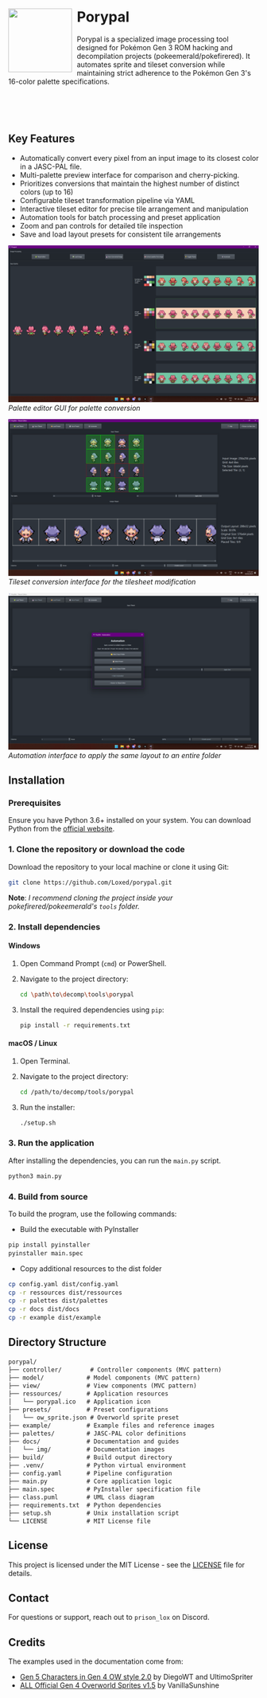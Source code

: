 # <span style="float: left; margin-right: 10px;"><img src="ressources/porypal.ico" width="128" height="128"></span> Porypal


Porypal is a specialized image processing tool designed for Pokémon Gen 3 ROM hacking and decompilation projects (pokeemerald/pokefirered). It automates sprite and tileset conversion while maintaining strict adherence to the Pokémon Gen 3's 16-color palette specifications.

<br>
<br>
<br>

## Key Features

  - Automatically convert every pixel from an input image to its closest color in a JASC-PAL file.
  - Multi-palette preview interface for comparison and cherry-picking.
  - Prioritizes conversions that maintain the highest number of distinct colors (up to 16)
  - Configurable tileset transformation pipeline via YAML
  - Interactive tileset editor for precise tile arrangement and manipulation
  - Automation tools for batch processing and preset application
  - Zoom and pan controls for detailed tile inspection
  - Save and load layout presets for consistent tile arrangements

![Porypal UI](docs/img/main_ui.png)
*Palette editor GUI for palette conversion*

![Tileset UI](docs/img/tileset_editor_ui.png)
*Tileset conversion interface for the tilesheet modification*

![Automation UI](docs/img/automation_ui.png)
*Automation interface to apply the same layout to an entire folder*


## Installation

### Prerequisites
Ensure you have Python 3.6+ installed on your system. You can download Python from the [official website](https://www.python.org/downloads/).

### 1. Clone the repository or download the code
Download the repository to your local machine or clone it using Git:


```bash
git clone https://github.com/Loxed/porypal.git
```
**Note**: _I recommend cloning the project inside your pokefirered/pokeemerald's `tools` folder._

### 2. Install dependencies

#### Windows
1. Open Command Prompt (`cmd`) or PowerShell.
2. Navigate to the project directory:

   ```bash
   cd \path\to\decomp\tools\porypal
   ```

3. Install the required dependencies using `pip`:

   ```bash
   pip install -r requirements.txt
   ```

#### macOS / Linux
1. Open Terminal.
2. Navigate to the project directory:

   ```bash
   cd /path/to/decomp/tools/porypal
   ```

3. Run the installer:
    ```bash
    ./setup.sh
    ```

### 3. Run the application

After installing the dependencies, you can run the `main.py` script.

   ```bash
   python3 main.py
   ```

### 4. Build from source

To build the program, use the following commands:


-  Build the executable with PyInstaller
```bash
pip install pyinstaller
pyinstaller main.spec
```

- Copy additional resources to the dist folder
```bash
cp config.yaml dist/config.yaml
cp -r ressources dist/ressources
cp -r palettes dist/palettes
cp -r docs dist/docs
cp -r example dist/example
```

## Directory Structure
```
porypal/
├── controller/        # Controller components (MVC pattern)
├── model/            # Model components (MVC pattern)
├── view/             # View components (MVC pattern)
├── ressources/       # Application resources
│   └── porypal.ico   # Application icon
├── presets/          # Preset configurations
│   └── ow_sprite.json # Overworld sprite preset
├── example/          # Example files and reference images
├── palettes/         # JASC-PAL color definitions
├── docs/             # Documentation and guides
│   └── img/          # Documentation images
├── build/            # Build output directory
├── .venv/            # Python virtual environment
├── config.yaml       # Pipeline configuration
├── main.py           # Core application logic
├── main.spec         # PyInstaller specification file
├── class.puml        # UML class diagram
├── requirements.txt  # Python dependencies
├── setup.sh          # Unix installation script
└── LICENSE           # MIT License file
```

## License
This project is licensed under the MIT License - see the [LICENSE](LICENSE) file for details.

## Contact
For questions or support, reach out to `prison_lox` on Discord.

## Credits

The examples used in the documentation come from:
- [Gen 5 Characters in Gen 4 OW style 2.0](https://web.archive.org/web/20231001155146/https://reliccastle.com/resources/370/) by DiegoWT and UltimoSpriter
- [ALL Official Gen 4 Overworld Sprites v1.5](https://eeveeexpo.com/resources/404/) by VanillaSunshine
